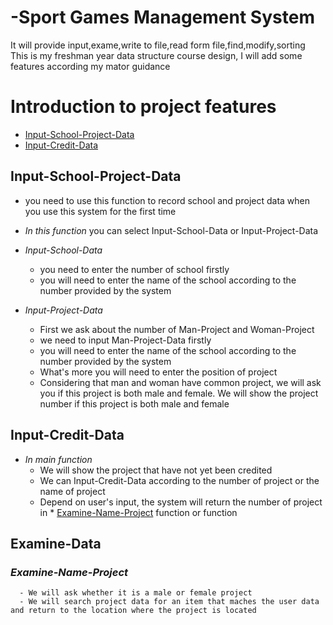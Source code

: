 # -Sport Games Management System
It will provide input,exame,write to file,read form file,find,modify,sorting  
This is my freshman year data structure course design, I will add some features according my mator guidance  

Introduction to project features
================================

<!--ts-->
   * [Input-School-Project-Data](#Input-School-Project-Data)
   * [Input-Credit-Data](#Input-Credit-Data)
<!--te-->

## Input-School-Project-Data
   - you need to use this function to record school and project data when you use this system for the first time
   
   - *In this function* you can select Input-School-Data or Input-Project-Data  

   - *Input-School-Data* 
      - you need to enter the number of school firstly
      - you will need to enter the name of the school according to the number provided by the system  

   - *Input-Project-Data*
      - First we ask about the number of Man-Project and Woman-Project
      - we need to input Man-Project-Data firstly
      - you will need to enter the name of the school according to the number provided by the system
      - What's more you will need to enter the position of project
      - Considering that man and woman have common project, we will ask you if this project is both male and female. We will show the project number if this project is both male and female

## Input-Credit-Data
   - *In main function*
      - We will show the project that have not yet been credited 
      - We can Input-Credit-Data according to the number of project or the name of project
      - Depend on user's input, the system will return the number of project in * [Examine-Name-Project](##*Examine-Name-Project*) function or function

## Examine-Data
   ### *Examine-Name-Project*
      - We will ask whether it is a male or female project
      - We will search project data for an item that maches the user data and return to the location where the project is located
